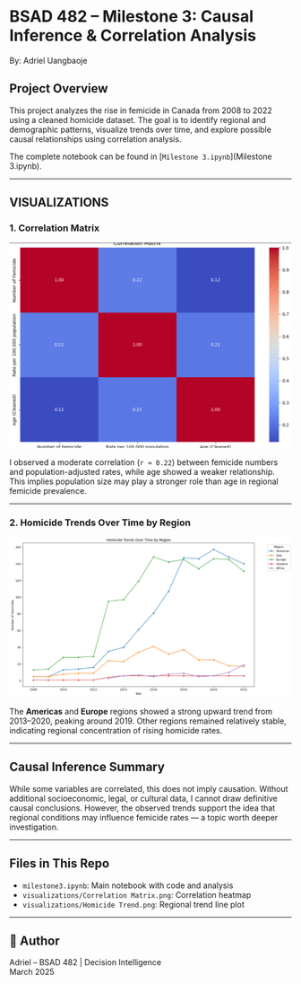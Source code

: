 # BSAD 482 – Milestone 3: Causal Inference & Correlation Analysis

By: Adriel Uangbaoje

## Project Overview

This project analyzes the rise in femicide in Canada from 2008 to 2022 using a cleaned homicide dataset. The goal is to identify regional and demographic patterns, visualize trends over time, and explore possible causal relationships using correlation analysis.

The complete notebook can be found in [`Milestone 3.ipynb`](Milestone 3.ipynb).

---

## VISUALIZATIONS

### 1. Correlation Matrix

![Correlation Matrix](visualizations/Correlation%20Matrix.png)

I observed a moderate correlation (`r ≈ 0.22`) between femicide numbers and population-adjusted rates, while age showed a weaker relationship. This implies population size may play a stronger role than age in regional femicide prevalence.

---

### 2. Homicide Trends Over Time by Region

![Homicide Trends by Region](visualizations/Homicide%20Trend.png)

The **Americas** and **Europe** regions showed a strong upward trend from 2013–2020, peaking around 2019. Other regions remained relatively stable, indicating regional concentration of rising homicide rates.

---

## Causal Inference Summary

While some variables are correlated, this does not imply causation. Without additional socioeconomic, legal, or cultural data, I cannot draw definitive causal conclusions. However, the observed trends support the idea that regional conditions may influence femicide rates — a topic worth deeper investigation.

---

## Files in This Repo

- `milestone3.ipynb`: Main notebook with code and analysis  
- `visualizations/Correlation Matrix.png`: Correlation heatmap  
- `visualizations/Homicide Trend.png`: Regional trend line plot  

---

## 🧾 Author

Adriel – BSAD 482 | Decision Intelligence  
March 2025
